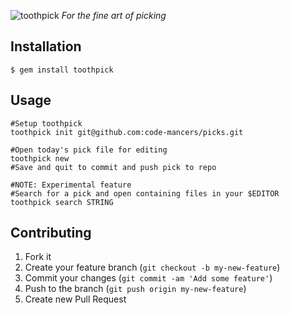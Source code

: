 ![toothpick](http://i39.tinypic.com/2vw7erb.png) *For the fine art of picking*

## Installation

    $ gem install toothpick

## Usage

    #Setup toothpick
    toothpick init git@github.com:code-mancers/picks.git

    #Open today's pick file for editing
    toothpick new
    #Save and quit to commit and push pick to repo

    #NOTE: Experimental feature
    #Search for a pick and open containing files in your $EDITOR
    toothpick search STRING

## Contributing

1. Fork it
2. Create your feature branch (`git checkout -b my-new-feature`)
3. Commit your changes (`git commit -am 'Add some feature'`)
4. Push to the branch (`git push origin my-new-feature`)
5. Create new Pull Request
